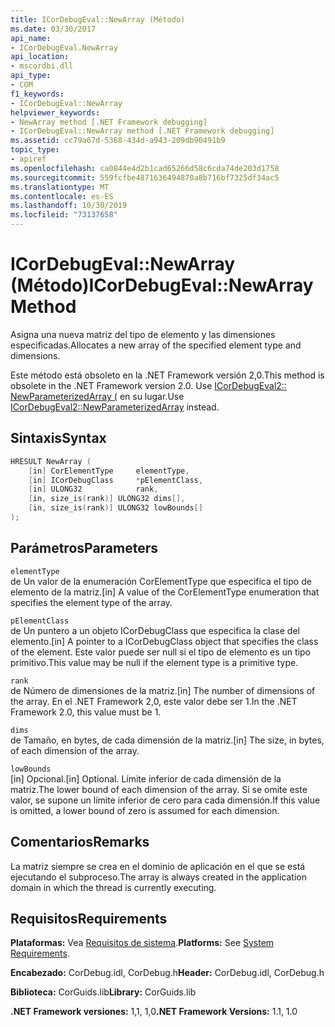 ```yaml
---
title: ICorDebugEval::NewArray (Método)
ms.date: 03/30/2017
api_name:
- ICorDebugEval.NewArray
api_location:
- mscordbi.dll
api_type:
- COM
f1_keywords:
- ICorDebugEval::NewArray
helpviewer_keywords:
- NewArray method [.NET Framework debugging]
- ICorDebugEval::NewArray method [.NET Framework debugging]
ms.assetid: cc79a67d-5368-434d-a943-209db90491b9
topic_type:
- apiref
ms.openlocfilehash: ca0844e4d2b1cad65266d58c6cda74de203d1758
ms.sourcegitcommit: 559fcfbe4871636494870a8b716bf7325df34ac5
ms.translationtype: MT
ms.contentlocale: es-ES
ms.lasthandoff: 10/30/2019
ms.locfileid: "73137658"
---
```

# <a name="icordebugevalnewarray-method"></a><span data-ttu-id="89507-102">ICorDebugEval::NewArray (Método)</span><span class="sxs-lookup"><span data-stu-id="89507-102">ICorDebugEval::NewArray Method</span></span>
<span data-ttu-id="89507-103">Asigna una nueva matriz del tipo de elemento y las dimensiones especificadas.</span><span class="sxs-lookup"><span data-stu-id="89507-103">Allocates a new array of the specified element type and dimensions.</span></span>  
  
 <span data-ttu-id="89507-104">Este método está obsoleto en la .NET Framework versión 2,0.</span><span class="sxs-lookup"><span data-stu-id="89507-104">This method is obsolete in the .NET Framework version 2.0.</span></span> <span data-ttu-id="89507-105">Use [ICorDebugEval2:: NewParameterizedArray (](../../../../docs/framework/unmanaged-api/debugging/icordebugeval2-newparameterizedarray-method.md) en su lugar.</span><span class="sxs-lookup"><span data-stu-id="89507-105">Use [ICorDebugEval2::NewParameterizedArray](../../../../docs/framework/unmanaged-api/debugging/icordebugeval2-newparameterizedarray-method.md) instead.</span></span>  
  
## <a name="syntax"></a><span data-ttu-id="89507-106">Sintaxis</span><span class="sxs-lookup"><span data-stu-id="89507-106">Syntax</span></span>  
  
```cpp  
HRESULT NewArray (  
    [in] CorElementType     elementType,  
    [in] ICorDebugClass     *pElementClass,  
    [in] ULONG32            rank,  
    [in, size_is(rank)] ULONG32 dims[],  
    [in, size_is(rank)] ULONG32 lowBounds[]  
);  
```  
  
## <a name="parameters"></a><span data-ttu-id="89507-107">Parámetros</span><span class="sxs-lookup"><span data-stu-id="89507-107">Parameters</span></span>  
 `elementType`  
 <span data-ttu-id="89507-108">de Un valor de la enumeración CorElementType que especifica el tipo de elemento de la matriz.</span><span class="sxs-lookup"><span data-stu-id="89507-108">[in] A value of the CorElementType enumeration that specifies the element type of the array.</span></span>  
  
 `pElementClass`  
 <span data-ttu-id="89507-109">de Un puntero a un objeto ICorDebugClass que especifica la clase del elemento.</span><span class="sxs-lookup"><span data-stu-id="89507-109">[in] A pointer to a ICorDebugClass object that specifies the class of the element.</span></span> <span data-ttu-id="89507-110">Este valor puede ser null si el tipo de elemento es un tipo primitivo.</span><span class="sxs-lookup"><span data-stu-id="89507-110">This value may be null if the element type is a primitive type.</span></span>  
  
 `rank`  
 <span data-ttu-id="89507-111">de Número de dimensiones de la matriz.</span><span class="sxs-lookup"><span data-stu-id="89507-111">[in] The number of dimensions of the array.</span></span> <span data-ttu-id="89507-112">En el .NET Framework 2,0, este valor debe ser 1.</span><span class="sxs-lookup"><span data-stu-id="89507-112">In the .NET Framework 2.0, this value must be 1.</span></span>  
  
 `dims`  
 <span data-ttu-id="89507-113">de Tamaño, en bytes, de cada dimensión de la matriz.</span><span class="sxs-lookup"><span data-stu-id="89507-113">[in] The size, in bytes, of each dimension of the array.</span></span>  
  
 `lowBounds`  
 <span data-ttu-id="89507-114">[in] Opcional.</span><span class="sxs-lookup"><span data-stu-id="89507-114">[in] Optional.</span></span> <span data-ttu-id="89507-115">Límite inferior de cada dimensión de la matriz.</span><span class="sxs-lookup"><span data-stu-id="89507-115">The lower bound of each dimension of the array.</span></span> <span data-ttu-id="89507-116">Si se omite este valor, se supone un límite inferior de cero para cada dimensión.</span><span class="sxs-lookup"><span data-stu-id="89507-116">If this value is omitted, a lower bound of zero is assumed for each dimension.</span></span>  
  
## <a name="remarks"></a><span data-ttu-id="89507-117">Comentarios</span><span class="sxs-lookup"><span data-stu-id="89507-117">Remarks</span></span>  
 <span data-ttu-id="89507-118">La matriz siempre se crea en el dominio de aplicación en el que se está ejecutando el subproceso.</span><span class="sxs-lookup"><span data-stu-id="89507-118">The array is always created in the application domain in which the thread is currently executing.</span></span>  
  
## <a name="requirements"></a><span data-ttu-id="89507-119">Requisitos</span><span class="sxs-lookup"><span data-stu-id="89507-119">Requirements</span></span>  
 <span data-ttu-id="89507-120">**Plataformas:** Vea [Requisitos de sistema](../../../../docs/framework/get-started/system-requirements.md).</span><span class="sxs-lookup"><span data-stu-id="89507-120">**Platforms:** See [System Requirements](../../../../docs/framework/get-started/system-requirements.md).</span></span>  
  
 <span data-ttu-id="89507-121">**Encabezado:** CorDebug.idl, CorDebug.h</span><span class="sxs-lookup"><span data-stu-id="89507-121">**Header:** CorDebug.idl, CorDebug.h</span></span>  
  
 <span data-ttu-id="89507-122">**Biblioteca:** CorGuids.lib</span><span class="sxs-lookup"><span data-stu-id="89507-122">**Library:** CorGuids.lib</span></span>  
  
 <span data-ttu-id="89507-123">**.NET Framework versiones:** 1,1, 1,0</span><span class="sxs-lookup"><span data-stu-id="89507-123">**.NET Framework Versions:** 1.1, 1.0</span></span>
